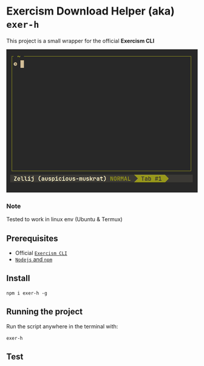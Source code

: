 # Exercism Download Helper (aka) `exer-h`
This project is a small wrapper for the official **Exercism CLI**

![Usage example](./screen-1.gif "a usage example")

### Note
Tested to work in linux env (Ubuntu & Termux)

## Prerequisites
- Official [`Exercism CLI`](https://exercism.org/docs/using/solving-exercises/working-locally)
- [`Nodejs` and `npm`](https://nodejs.org/en/download/package-manager)

## Install
```shell
npm i exer-h -g
```

## Running the project
Run the script anywhere in the terminal with:
```shell
exer-h
```

## Test 






